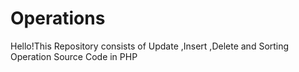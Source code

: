 # Operations
Hello!This Repository consists of Update ,Insert ,Delete and Sorting Operation Source Code in PHP
